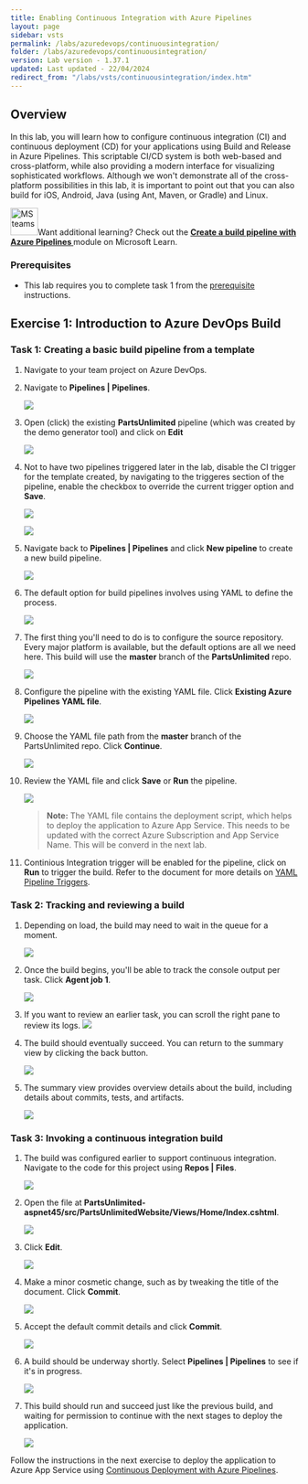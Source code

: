 ```yaml
---
title: Enabling Continuous Integration with Azure Pipelines
layout: page
sidebar: vsts
permalink: /labs/azuredevops/continuousintegration/
folder: /labs/azuredevops/continuousintegration/
version: Lab version - 1.37.1
updated: Last updated - 22/04/2024
redirect_from: "/labs/vsts/continuousintegration/index.htm"
---
```

<div class="rw-ui-container"></div>
<a name="Overview"></a>

## Overview ##

In this lab, you will learn how to configure continuous integration (CI) and continuous deployment (CD) for your applications using Build and Release in Azure Pipelines. This scriptable CI/CD system is both web-based and cross-platform, while also providing a modern interface for visualizing sophisticated workflows. Although we won't demonstrate all of the cross-platform possibilities in this lab, it is important to point out that you can also build for iOS, Android, Java (using Ant, Maven, or Gradle) and Linux.


<div class="bg-slap"><img src="./images/mslearn.png" class="img-icon-cloud" alt="MS teams" style="
    width: 48px; height: 48px;">Want additional learning? Check out the <a href="https://docs.microsoft.com/en-us/learn/modules/create-a-build-pipeline/" target="_blank"><b><u> Create a build pipeline with Azure Pipelines </u></b></a> module on Microsoft Learn.</div>


<a name="Prerequisites"></a>
### Prerequisites ###

- This lab requires you to complete task 1 from the <a href="../prereq/">prerequisite</a> instructions.

<a name="Exercise1"></a>
## Exercise 1: Introduction to Azure DevOps Build ##

<a name="Ex1Task1"></a>
### Task 1: Creating a basic build pipeline from a template ###

1. Navigate to your team project on Azure DevOps.

1. Navigate to **Pipelines \| Pipelines**.

    ![](images/000.png)

1. Open (click) the existing **PartsUnlimited** pipeline (which was created by the demo generator tool) and click on **Edit**

    ![](images/edit-pipeline.png)

1. Not to have two pipelines triggered later in the lab, disable the CI trigger for the template created, by navigating to the triggeres section of the pipeline, enable the checkbox to override the current trigger option and **Save**.

    ![](images/edit-triggers.png)

    ![](images/disable-ci.png)
 
1. Navigate back to **Pipelines \| Pipelines** and click **New pipeline** to create a new build pipeline.

    ![](images/001.png)

1. The default option for build pipelines involves using YAML to define the process.

    ![](images/002.png)

1. The first thing you'll need to do is to configure the source repository. Every major platform is available, but the default options are all we need here. This build will use the **master** branch of the **PartsUnlimited** repo.

    ![](images/002-01.png)

1. Configure the pipeline with the existing YAML file. Click **Existing Azure Pipelines YAML file**.

    ![](images/002-02.png)

1. Choose the YAML file path from the **master** branch of the PartsUnlimited repo. Click **Continue**.

    ![](images/002-03.png)

1. Review the YAML file and click **Save** or **Run** the pipeline. 

    ![](images/002-04.png)


    > **Note:** The YAML file contains the deployment script, which helps to deploy the application to Azure App Service. This needs to be updated with the correct Azure Subscription and App Service Name. This will be converd in the next lab.

1. Continious Integration trigger will be enabled for the pipeline, click on **Run** to trigger the build. Refer to the document for more details on [YAML Pipeline Triggers](https://learn.microsoft.com/en-us/azure/devops/pipelines/build/triggers?view=azure-devops#branch-consideration-for-triggers-in-yaml-pipelines).


<a name="Ex1Task2"></a>
### Task 2: Tracking and reviewing a build ###

1. Depending on load, the build may need to wait in the queue for a moment.

    ![](images/014.png)

1. Once the build begins, you'll be able to track the console output per task. Click **Agent job 1**.

    ![](images/015.png)

1. If you want to review an earlier task, you can scroll the right pane to review its logs.
    ![](images/016-00.png)
1. The build should eventually succeed. You can return to the summary view by clicking the back button.

    ![](images/016-01.png)

1. The summary view provides overview details about the build, including details about commits, tests, and artifacts.

    ![](images/019.png)

<a name="Ex1Task3"></a>
### Task 3: Invoking a continuous integration build ###

1. The build was configured earlier to support continuous integration. Navigate to the code for this project using **Repos \| Files**.

    ![](images/020.png)

1. Open the file at **PartsUnlimited-aspnet45/src/PartsUnlimitedWebsite/Views/Home/Index.cshtml**.

    ![](images/021.png)

1. Click **Edit**.

    ![](images/edit.png)

1. Make a minor cosmetic change, such as by tweaking the title of the document. Click **Commit**.

    ![](images/023.png)

1. Accept the default commit details and click **Commit**.

    ![](images/024.png)

1. A build should be underway shortly. Select **Pipelines \| Pipelines** to see if it's in progress.

    ![](images/025.png)


1. This build should run and succeed just like the previous build, and waiting for permission to continue with the next stages to deploy the application.

    ![](images/027.png)


Follow the instructions in the next exercise to deploy the application to Azure App Service using <a href="../continuousdeployment/"> Continuous Deployment with Azure Pipelines</a>.